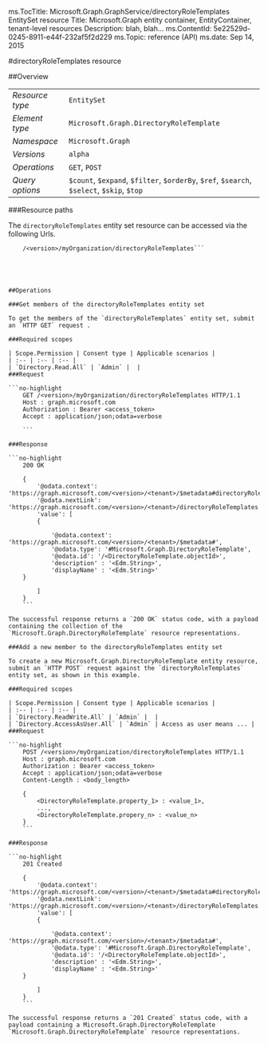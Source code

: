 ms.TocTitle: Microsoft.Graph.GraphService/directoryRoleTemplates EntitySet resource
Title: Microsoft.Graph entity container, EntityContainer, tenant-level resources
Description: blah, blah...
ms.ContentId: 5e22529d-0245-8911-e44f-232af5f2d229
ms.Topic: reference (API)
ms.date: Sep 14, 2015

#directoryRoleTemplates resource

 



<a name="msg-entity-set-directoryRoleTemplates"> </a>
##Overview

|  |  | 
| :-- | :-- | 
| _Resource type_ | `EntitySet` | 
| _Element type_ | `Microsoft.Graph.DirectoryRoleTemplate` | 
| _Namespace_ | `Microsoft.Graph` | 
| _Versions_ | `alpha` | 
| _Operations_ | `GET`, `POST` | 
| _Query options_ | `$count`, `$expand`, `$filter`, `$orderBy`, `$ref`, `$search`, `$select`, `$skip`, `$top` | 


###Resource paths

The `directoryRoleTemplates` entity set resource can be accessed via the following Urls. 

```no-highlight
	/<version>/myOrganization/directoryRoleTemplates```





##Operations

###Get members of the directoryRoleTemplates entity set

To get the members of the `directoryRoleTemplates` entity set, submit an `HTTP GET` request .  

###Required scopes

| Scope.Permission | Consent type | Applicable scenarios | 
| :-- | :-- | :-- | 
| `Directory.Read.All` | `Admin` |  | 
###Request

```no-highlight
	GET /<version>/myOrganization/directoryRoleTemplates HTTP/1.1
	Host : graph.microsoft.com
	Authorization : Bearer <access_token>
	Accept : application/json;odata=verbose
	
	```

###Response

```no-highlight
	200 OK
	
	{
		'@odata.context': 'https://graph.microsoft.com/<version>/<tenant>/$metadata#directoryRoleTemplates',
		'@odata.nextLink': 'https://graph.microsoft.com/<version>/<tenant>/directoryRoleTemplates',
		'value': [ 
		{
	
			'@odata.context': 'https://graph.microsoft.com/<version>/<tenant>/$metadata#',
			'@odata.type': '#Microsoft.Graph.DirectoryRoleTemplate',
			'@odata.id': '/<DirectoryRoleTemplate.objectId>',
			'description' : '<Edm.String>',
			'displayName' : '<Edm.String>'
	}
	
		]
	}
	```

The successful response returns a `200 OK` status code, with a payload containing the collection of the `Microsoft.Graph.DirectoryRoleTemplate` resource representations. 

###Add a new member to the directoryRoleTemplates entity set

To create a new Microsoft.Graph.DirectoryRoleTemplate entity resource, submit an `HTTP POST` request against the `directoryRoleTemplates` entity set, as shown in this example. 

###Required scopes

| Scope.Permission | Consent type | Applicable scenarios | 
| :-- | :-- | :-- | 
| `Directory.ReadWrite.All` | `Admin` |  | 
| `Directory.AccessAsUser.All` | `Admin` | Access as user means ... | 
###Request

```no-highlight
	POST /<version>/myOrganization/directoryRoleTemplates HTTP/1.1
	Host : graph.microsoft.com
	Authorization : Bearer <access_token>
	Accept : application/json;odata=verbose
	Content-Length : <body_length>
	
	{
		<DirectoryRoleTemplate.property_1> : <value_1>,
		...,
		<DirectoryRoleTemplate.propery_n> : <value_n>
	}
	```

###Response

```no-highlight
	201 Created
	
	{
		'@odata.context': 'https://graph.microsoft.com/<version>/<tenant>/$metadata#directoryRoleTemplates',
		'@odata.nextLink': 'https://graph.microsoft.com/<version>/<tenant>/directoryRoleTemplates',
		'value': [ 
		{
	
			'@odata.context': 'https://graph.microsoft.com/<version>/<tenant>/$metadata#',
			'@odata.type': '#Microsoft.Graph.DirectoryRoleTemplate',
			'@odata.id': '/<DirectoryRoleTemplate.objectId>',
			'description' : '<Edm.String>',
			'displayName' : '<Edm.String>'
	}
	
		]
	}
	```

The successful response returns a `201 Created` status code, with a payload containing a Microsoft.Graph.DirectoryRoleTemplate `Microsoft.Graph.DirectoryRoleTemplate` resource representations. 



